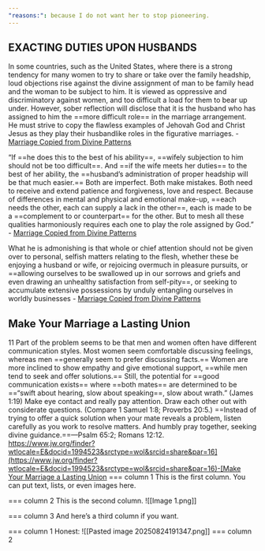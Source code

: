 ```yaml
---
"reasons:": because I do not want her to stop pioneering.
---
```


## EXACTING DUTIES UPON HUSBANDS
In some countries, such as the United States, where there is a strong tendency for many women to try to share or take over the family headship, loud objections rise against the divine assignment of man to be family head and the woman to be subject to him. It is viewed as oppressive and discriminatory against women, and too difficult a load for them to bear up under. However, sober reflection will disclose that it is the husband who has assigned to him the ==more difficult role== in the marriage arrangement. He must strive to copy the flawless examples of Jehovah God and Christ Jesus as they play their husbandlike roles in the figurative marriages. - [Marriage Copied from Divine Patterns](https://www.jw.org/finder?wtlocale=E&docid=1953041&srctype=wol&srcid=share)

“If ==he does this to the best of his ability==, ==wifely subjection to him should not be too difficult==. And ==if the wife meets her duties== to the best of her ability, the ==husband’s administration of proper headship will be that much easier.== Both are imperfect. Both make mistakes. Both need to receive and extend patience and forgiveness, love and respect. Because of differences in mental and physical and emotional make-up, ==each needs the other, each can supply a lack in the other==, each is made to be a ==complement to or counterpart== for the other. But to mesh all these qualities harmoniously requires each one to play the role assigned by God.” - [Marriage Copied from Divine Patterns](https://www.jw.org/finder?wtlocale=E&docid=1953041&srctype=wol&srcid=share&par=14)

What he is admonishing is that whole or chief attention should not be given over to personal, selfish matters relating to the flesh, whether these be enjoying a husband or wife, or rejoicing overmuch in pleasure pursuits, or ==allowing ourselves to be swallowed up in our sorrows and griefs and even drawing an unhealthy satisfaction from self-pity==, or seeking to accumulate extensive possessions by unduly entangling ourselves in worldly businesses - [Marriage Copied from Divine Patterns](https://www.jw.org/finder?wtlocale=E&docid=1953041&srctype=wol&srcid=share&par=20)

## Make Your Marriage a Lasting Union 
11 Part of the problem seems to be that men and women often have different communication styles. Most women seem comfortable discussing feelings, whereas men ==generally seem to prefer discussing facts.== Women are more inclined to show empathy and give emotional support, ==while men tend to seek and offer solutions.== Still, the potential for ==good communication exists== where ==both mates== are determined to be ==“swift about hearing, slow about speaking==, slow about wrath.” (James 1:19) Make eye contact and really pay attention. Draw each other out with considerate questions. (Compare 1 Samuel 1:8; Proverbs 20:5.) ==Instead of trying to offer a quick solution when your mate reveals a problem, listen carefully as you work to resolve matters. And humbly pray together, seeking divine guidance.==—Psalm 65:2; Romans 12:12.  
[https://www.jw.org/finder?wtlocale=E&docid=1994523&srctype=wol&srcid=share&par=16](https://www.jw.org/finder?wtlocale=E&docid=1994523&srctype=wol&srcid=share&par=16)-[Make Your Marriage a Lasting Union](https://www.jw.org/finder?wtlocale=E&docid=1994523&srctype=wol&srcid=share&par=16)
=== column 1
This is the first column.
You can put text, lists, or even images here.

=== column 2
This is the second column.
![[Image 1.png]]

=== column 3
And here’s a third column if you want.



=== column 1
Honest:
![[Pasted image 20250824191347.png]]
=== column 2